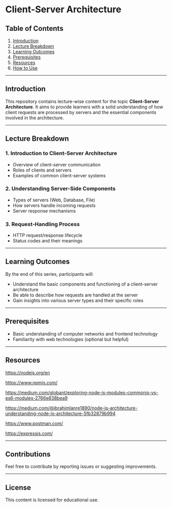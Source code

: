 # **Client-Server Architecture**


## **Table of Contents**
1. [Introduction](#introduction)
2. [Lecture Breakdown](#lecture-breakdown)
3. [Learning Outcomes](#learning-outcomes)
4. [Prerequisites](#prerequisites)
5. [Resources](#resources)
6. [How to Use](#how-to-use)

---

## **Introduction**
This repository contains lecture-wise content for the topic **Client-Server Architecture**. It aims to provide learners with a solid understanding of how client requests are processed by servers and the essential components involved in the architecture.

---

## **Lecture Breakdown**

### **1. Introduction to Client-Server Architecture**
- Overview of client-server communication
- Roles of clients and servers
- Examples of common client-server systems
  
### **2. Understanding Server-Side Components**
- Types of servers (Web, Database, File)
- How servers handle incoming requests
- Server response mechanisms

### **3. Request-Handling Process**
- HTTP request/response lifecycle
- Status codes and their meanings

---

## **Learning Outcomes**
By the end of this series, participants will:
- Understand the basic components and functioning of a client-server architecture
- Be able to describe how requests are handled at the server
- Gain insights into various server types and their specific roles

---

## **Prerequisites**
- Basic understanding of computer networks and frontend technology
- Familiarity with web technologies (optional but helpful)

---

## **Resources**

https://nodejs.org/en

https://www.npmjs.com/

https://medium.com/globant/exploring-node-js-modules-commonjs-vs-es6-modules-2766e838bea9

https://medium.com/@ibrahimlanre1890/node-js-architecture-understanding-node-js-architecture-5fb32879b994

https://www.postman.com/

https://expressjs.com/

---

## **Contributions**
Feel free to contribute by reporting issues or suggesting improvements.

---

## **License**
This content is licensed for educational use.


